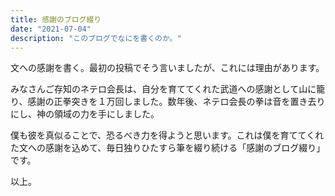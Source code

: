 ```yaml
---
title: 感謝のブログ綴り
date: "2021-07-04"
description: "このブログでなにを書くのか。"
---
```


文への感謝を書く。最初の投稿でそう言いましたが、これには理由があります。

みなさんご存知のネテロ会長は、自分を育ててくれた武道への感謝として山に籠り、感謝の正拳突きを１万回しました。数年後、ネテロ会長の拳は音を置き去りにし、神の領域の力を手にしました。

僕も彼を真似ることで、恐るべき力を得ようと思います。これは僕を育ててくれた文への感謝を込めて、毎日独りひたすら筆を綴り続ける「感謝のブログ綴り」です。

以上。
